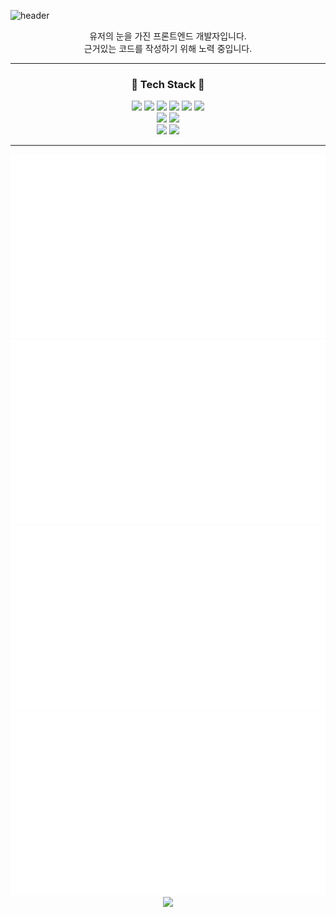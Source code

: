 ![header](https://capsule-render.vercel.app/api?type=waving&color=50:a1c4fd,100:c2e9fb&height=120&section=header&text=jjunohj&fontSize=64&fontColor=343a40&animation=fadeIn)

<p align="center">
유저의 눈을 가진 프론트엔드 개발자입니다.
</br>
근거있는 코드를 작성하기 위해 노력 중입니다.
</p>

<hr />

<h3 align="center">🌿 Tech Stack 🌿</h3>

<p align="center">
  <img src="https://img.shields.io/badge/HTML-E34F26?style=flat-square&logo=html5&logoColor=white"/>
  <img src="https://img.shields.io/badge/CSS-1572B6?style=flat-square&logo=css3&logoColor=white"/>
  <img src="https://img.shields.io/badge/JavaScript-F7DF1E?style=flat-square&logo=javascript&logoColor=black"/>
  <img src="https://img.shields.io/badge/TypeScript-3274C0?style=flat-square&logo=typescript&logoColor=white"/>
  <img src="https://img.shields.io/badge/React-20232a.svg?style=flat-square&logo=react&logoColor=61DAFB" />
  <img src="https://img.shields.io/badge/Next-000000.svg?style=flat-square&logo=Next.js&logoColor=white">
  <br>

  <img src="https://img.shields.io/badge/Python-3776AB?style=flat-square&logo=Python&logoColor=white">
  <img src="https://img.shields.io/badge/Postgresql-4169E1?style=flat-square&logo=Postgresql&logoColor=white">
  <br>

  <img src="https://img.shields.io/badge/Git-F05032?style=flat-square&logo=Git&logoColor=white">
  <img src="https://img.shields.io/badge/GitHub-181717?style=flat-square&logo=GitHub&logoColor=white">
  
</p>


<hr />

<p align="center">
  <img src="https://raw.githubusercontent.com/jjunohj/github-stats/master/generated/overview.svg#gh-dark-mode-only" />
  <img src="https://raw.githubusercontent.com/jjunohj/github-stats/master/generated/overview.svg#gh-light-mode-only" />
  <img src="https://raw.githubusercontent.com/jjunohj/github-stats/master/generated/languages.svg#gh-dark-mode-only" />
  <img src="https://raw.githubusercontent.com/jjunohj/github-stats/master/generated/languages.svg#gh-light-mode-only" />
  <img src="http://mazassumnida.wtf/api/v2/generate_badge?boj=jjunohj"/>
</p>
